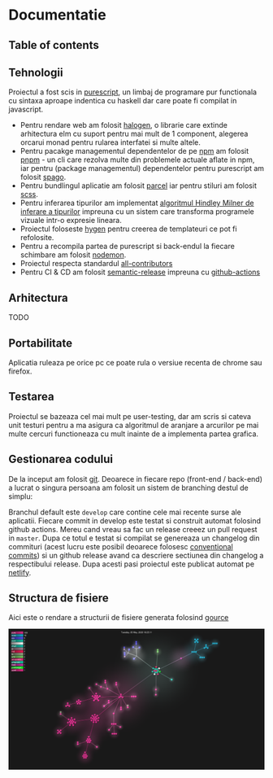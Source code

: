 # Documentatie

## Table of contents

## Tehnologii

Proiectul a fost scis in [purescript](https://www.purescript.org/), un limbaj de programare pur functionala cu sintaxa aproape indentica cu haskell dar care poate fi compilat in javascript.

- Pentru rendare web am folosit [halogen](https://github.com/purescript-halogen/purescript-halogen), o librarie care extinde arhitectura elm cu suport pentru mai mult de 1 component, alegerea orcarui monad pentru rularea interfatei si multe altele.
- Pentru pacakge managementul dependentelor de pe [npm](https://www.npmjs.com/) am folosit [pnpm](https://pnpm.js.org/) - un cli care rezolva multe din problemele actuale aflate in npm, iar pentru (package managementul) dependentelor pentru purescript am folosit [spago](https://github.com/purescript/spago).
- Pentru bundlingul aplicatie am folosit [parcel](https://parceljs.org/) iar pentru stiluri am folosit [scss](https://sass-lang.com/).
- Pentru inferarea tipurilor am implementat [algoritmul Hindley Milner de inferare a tipurilor](https://en.wikipedia.org/wiki/Hindley%E2%80%93Milner_type_system) impreuna cu un sistem care transforma programele vizuale intr-o expresie lineara.
- Proiectul foloseste [hygen](https://www.hygen.io/) pentru creerea de templateuri ce pot fi refolosite.
- Pentru a recompila partea de purescript si back-endul la fiecare schimbare am folosit [nodemon](https://www.hygen.io/).
- Proiectul respecta standardul [all-contributors](https://github.com/all-contributors/all-contributors)
- Pentru CI & CD am folosit [semantic-release](https://semantic-release.gitbook.io/semantic-release/) impreuna cu [github-actions](https://github.com/features/actions)

## Arhitectura

TODO

## Portabilitate

Aplicatia ruleaza pe orice pc ce poate rula o versiue recenta de chrome sau firefox.

## Testarea

Proiectul se bazeaza cel mai mult pe user-testing, dar am scris si cateva unit testuri pentru a ma asigura ca algoritmul de aranjare a arcurilor pe mai multe cercuri functioneaza cu mult inainte de a implementa partea grafica.

## Gestionarea codului

De la inceput am folosit [git](). Deoarece in fiecare repo (front-end / back-end) a lucrat o singura persoana am folosit un sistem de branching destul de simplu:

Branchul default este `develop` care contine cele mai recente surse ale aplicatii. Fiecare commit in develop este testat si construit automat folosind github actions. Mereu cand vreau sa fac un release creeez un pull request in `master`. Dupa ce totul e testat si compilat se genereaza un changelog din commituri (acest lucru este posibil deoarece folosesc [conventional commits](https://www.conventionalcommits.org/en/v1.0.0/)) si un github release avand ca descriere sectiunea din changelog a respectibului release. Dupa acesti pasi proiectul este publicat automat pe [netlify](https://www.netlify.com/).

## Structura de fisiere

Aici este o rendare a structurii de fisiere generata folosind [gource](https://gource.io/)

![file structure](./assets/file-structure.png)
